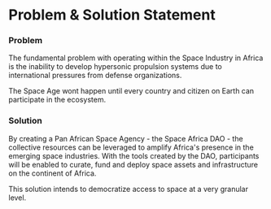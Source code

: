 # Problem & Solution Statement


### Problem

The fundamental problem with operating within the Space Industry in Africa is the inability to develop hypersonic propulsion systems due to international pressures from defense organizations.  

The Space Age wont happen until every country and citizen on Earth can participate in the ecosystem. 


### Solution

By creating a Pan African Space Agency - the Space Africa DAO - the collective resources can be leveraged to amplify Africa's presence in the emerging space industries. With the tools created by the DAO, participants will be enabled to curate, fund and deploy space assets and infrastructure on the continent of Africa.

This solution intends to democratize access to space at a very granular level.
